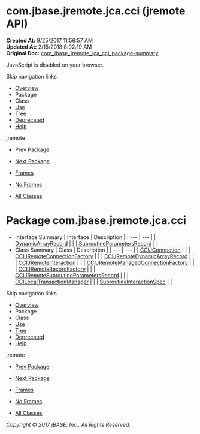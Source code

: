 # com.jbase.jremote.jca.cci (jremote   API)

**Created At:** 9/25/2017 11:56:57 AM  
**Updated At:** 2/15/2018 8:02:19 AM  
**Original Doc:** [com_jbase_jremote_jca_cci_package-summary](https://docs.jbase.com/39259-cci/com_jbase_jremote_jca_cci_package-summary)  

<!--<br>    try {<br>        if (location.href.indexOf('is-external=true') == -1) {<br>            parent.document.title="com.jbase.jremote.jca.cci (jremote   API)";<br>        }<br>    }<br>    catch(err) {<br>    }<br>//-->
JavaScript is disabled on your browser.

Skip navigation links

- [Overview](../../../../../overview-summary.html)
- Package
- Class
- [Use](/39259-cci/com_jbase_jremote_jca_cci_package-use)
- [Tree](/39259-cci/com_jbase_jremote_jca_cci_package-tree)
- [Deprecated](../../../../../deprecated-list.html)
- [Help](../../../../../help-doc.html)


jremote <br>

- [Prev Package](/39258-jca/com_jbase_jremote_jca_package-summary)
- [Next Package](/39262-inflow/com_jbase_jremote_jca_inflow_package-summary)


- [Frames](../../../../../index.html?com/jbase/jremote/jca/cci//39259-cci/com_jbase_jremote_jca_cci_package-summary)
- [No Frames](/39259-cci/com_jbase_jremote_jca_cci_package-summary)


- [All Classes](../../../../../allclasses-noframe.html)


<!--<br>  allClassesLink = document.getElementById("allclasses\_navbar\_top");<br>  if(window==top) {<br>    allClassesLink.style.display = "block";<br>  }<br>  else {<br>    allClassesLink.style.display = "none";<br>  }<br>  //-->

# Package com.jbase.jremote.jca.cci

- Interface Summary | Interface | Description |
| --- | --- |
| [DynamicArrayRecord](/39259-cci/com_jbase_jremote_jca_cci_DynamicArrayRecord "interface in com.jbase.jremote.jca.cci") |   |
| [SubroutineParametersRecord](/39259-cci/com_jbase_jremote_jca_cci_SubroutineParametersRecord "interface in com.jbase.jremote.jca.cci") |   |
- Class Summary | Class | Description |
| --- | --- |
| [CCIJConnection](/39259-cci/com_jbase_jremote_jca_cci_CCIJConnection "class in com.jbase.jremote.jca.cci") |   |
| [CCIJRemoteConnectionFactory](/39259-cci/com_jbase_jremote_jca_cci_CCIJRemoteConnectionFactory "class in com.jbase.jremote.jca.cci") |   |
| [CCIJRemoteDynamicArrayRecord](/39259-cci/com_jbase_jremote_jca_cci_CCIJRemoteDynamicArrayRecord "class in com.jbase.jremote.jca.cci") |   |
| [CCIJRemoteInteraction](/39259-cci/com_jbase_jremote_jca_cci_CCIJRemoteInteraction "class in com.jbase.jremote.jca.cci") |   |
| [CCIJRemoteManagedConnectionFactory](/39259-cci/com_jbase_jremote_jca_cci_CCIJRemoteManagedConnectionFactory "class in com.jbase.jremote.jca.cci") |   |
| [CCIJRemoteRecordFactory](/39259-cci/com_jbase_jremote_jca_cci_CCIJRemoteRecordFactory "class in com.jbase.jremote.jca.cci") |   |
| [CCIJRemoteSubroutineParametersRecord](/39259-cci/com_jbase_jremote_jca_cci_CCIJRemoteSubroutineParametersRecord "class in com.jbase.jremote.jca.cci") |   |
| [CCILocalTransactionManager](/39259-cci/com_jbase_jremote_jca_cci_CCILocalTransactionManager "class in com.jbase.jremote.jca.cci") |   |
| [SubroutineInteractionSpec](/39259-cci/com_jbase_jremote_jca_cci_SubroutineInteractionSpec "class in com.jbase.jremote.jca.cci") |   |

Skip navigation links

- [Overview](../../../../../overview-summary.html)
- Package
- Class
- [Use](/39259-cci/com_jbase_jremote_jca_cci_package-use)
- [Tree](/39259-cci/com_jbase_jremote_jca_cci_package-tree)
- [Deprecated](../../../../../deprecated-list.html)
- [Help](../../../../../help-doc.html)


jremote <br>

- [Prev Package](/39258-jca/com_jbase_jremote_jca_package-summary)
- [Next Package](/39262-inflow/com_jbase_jremote_jca_inflow_package-summary)


- [Frames](../../../../../index.html?com/jbase/jremote/jca/cci//39259-cci/com_jbase_jremote_jca_cci_package-summary)
- [No Frames](/39259-cci/com_jbase_jremote_jca_cci_package-summary)


- [All Classes](../../../../../allclasses-noframe.html)


<!--<br>  allClassesLink = document.getElementById("allclasses\_navbar\_bottom");<br>  if(window==top) {<br>    allClassesLink.style.display = "block";<br>  }<br>  else {<br>    allClassesLink.style.display = "none";<br>  }<br>  //-->

*Copyright © 2017 jBASE, Inc.. All Rights Reserved.*
